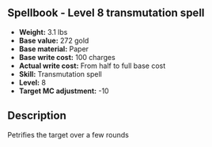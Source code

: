 ## Spellbook - Level 8 transmutation spell

- **Weight:** 3.1 lbs
- **Base value:** 272 gold
- **Base material:** Paper
- **Base write cost:** 100 charges
- **Actual write cost:** From half to full base cost
- **Skill:** Transmutation spell
- **Level:** 8
- **Target MC adjustment:** -10

## Description

Petrifies the target over a few rounds
